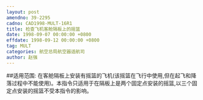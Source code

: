 ```yaml
---
layout: post
amendno: 39-2295
cadno: CAD1998-MULT-16R1
title: 检查飞机客舱隔板上的摇篮
date: 1998-09-07 00:00:00 +0800
effdate: 1998-09-12 00:00:00 +0800
tag: MULT
categories: 航空总局航空器适航司
author: 赵强
---
```


##适用范围:
在客舱隔板上安装有摇篮的飞机(该摇篮在飞行中使用,但在起飞和降落过程中不能使用)。本指令只适用于在隔板上是两个固定点安装的摇篮,以三个固定点安装的摇篮不受本指令的影响。

